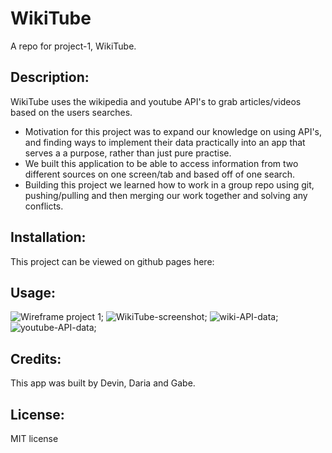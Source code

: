 # WikiTube
A repo for project-1, WikiTube.

## Description:
  
WikiTube uses the wikipedia and youtube API's to grab articles/videos based on the users searches.
  - Motivation for this project was to expand our knowledge on using API's, and finding ways to implement their data practically into an app that serves a a purpose, rather than just pure practise. 
  - We built this application to be able to access information from two different sources on one screen/tab and based off of one search.
  - Building this project we learned how to work in a group repo using git, pushing/pulling and then merging our work together and solving any conflicts.
  
## Installation:
This project can be viewed on github pages here: 

## Usage:
![Wireframe project 1](https://user-images.githubusercontent.com/34720583/204415970-18659e05-64bb-4633-a4ba-2c826a5bccd0.PNG);
![WikiTube-screenshot](/Project1/assets/images/WikiTube-screenshot.png);
![wiki-API-data](/Project1/assets/images/wiki-API-data.png);
![youtube-API-data](/Project1/assets/images/youtube-API-data.png);

## Credits:
This app was built by Devin, Daria and Gabe.

## License:
MIT license